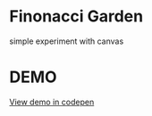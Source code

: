 # Finonacci Garden
simple  experiment with canvas

# DEMO
<a href="http://codepen.io/JunioMaques/pen/WrNOGB" target="_blank">View demo in codepen</a>
